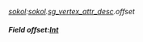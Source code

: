 _[sokol](../../modules/sokol/sokol-module.md):[sokol](../../modules/sokol/sokol-module.md).[sg\_vertex\_attr\_desc](../../modules/sokol/sokol-sg_vertex_attr_desc.md).offset_
##### Field offset:[Int](../../modules/wonkey/wonkey-types-int.md)
